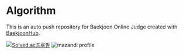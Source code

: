 # Algorithm
This is an auto push repository for Baekjoon Online Judge created with [BaekjoonHub](https://github.com/BaekjoonHub/BaekjoonHub).
<br>

[![Solved.ac프로필](http://mazassumnida.wtf/api/v2/generate_badge?boj=viper_0)](https://solved.ac/viper_0)
![mazandi profile](http://mazandi.herokuapp.com/api?handle=viper_0&theme=dark)

